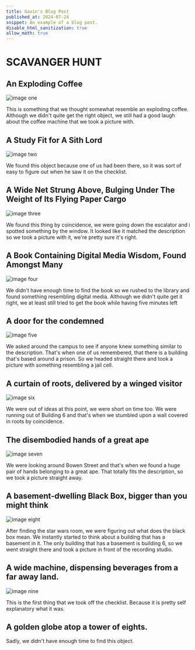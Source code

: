 ```yaml
---
title: Gavin's Blog Post
published_at: 2024-07-24
snippet: An example of a blog post.
disable_html_sanitization: true
allow_math: true
---
```


# SCAVANGER HUNT
## An Exploding Coffee 
![image one](photo1.JPG)


This is something that we thought somewhat resemble an exploding coffee. Although we didn't quite get the right object, we still had a good laugh about the coffee machine that we took a picture with.

## A Study Fit for A Sith Lord
![image two](photo2.JPG)


We found this object because one of us had been there, so it was sort of easy to figure out when he saw it on the checklist.

## A Wide Net Strung Above, Bulging Under The Weight of Its Flying Paper Cargo
![image three](photo3.JPG)

We found this thing by coincidence, we were going down the escalator and i spotted something by the window. It looked like it matched the description so we took a picture with it, we're pretty sure it's right.


## A Book Containing Digital Media Wisdom, Found Amongst Many
![image four](photo4.JPG)

We didn't have enough time to find the book so we rushed to the library and found something resembling digital media. Although we didn't quite get it right, we at least still tried to get the book while having five minutes left


## A door for the condemned
![image five](photo10.JPG)

We asked around the campus to see if anyone knew something similar to the description. That's when one of us remembered, that there is a building that's based around a prison. So we headed straight there and took a picture with something resembling a jail cell.



## A curtain of roots, delivered by a winged visitor
![image six](photo8.JPG)

We were out of ideas at this point, we were short on time too. We were running out of Building 6 and that's when we stumbled upon a wall covered in roots by coincidence.

## The disembodied hands of a great ape
![image seven](photo5.JPG)

We were looking around Bowen Street and that's when we found a huge pair of hands belonging to a great ape. That totally fits the description, so we took a picture straight away.

## A basement-dwelling Black Box, bigger than you might think
![image eight](photo11.JPG)

After finding the star wars room, we were figuring out what does the black box mean. We instantly started to think about a building that has a basement in it. The only building that has a basement is building 6, so we went straight there and took a picture in front of the recording studio.

## A wide machine, dispensing beverages from a far away land.
![image nine](photo6.JPG)

This is the first thing that we took off the checklist. Because it is pretty self explanatory what it was.

## A golden globe atop a tower of eights.

Sadly, we didn't have enough time to find this object.


